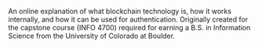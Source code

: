 An online explanation of what blockchain technology is, how it works internally, and how it can be used for authentication.
Originally created for the capstone course (INFO 4700) required for earning a B.S. in Information Science from the University of Colorado at Boulder.
